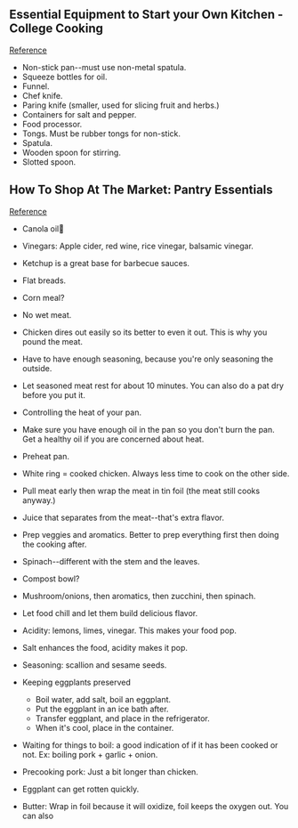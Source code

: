 ## Essential Equipment to Start your Own Kitchen - College Cooking
[Reference](https://www.youtube.com/watch?v=8Vec0CE98Ww)

- Non-stick pan--must use non-metal spatula.
- Squeeze bottles for oil.
- Funnel.
- Chef knife.
- Paring knife (smaller, used for slicing fruit and herbs.)
- Containers for salt and pepper.
- Food processor.
- Tongs. Must be rubber tongs for non-stick.
- Spatula.
- Wooden spoon for stirring.
- Slotted spoon.

## How To Shop At The Market: Pantry Essentials
[Reference](https://www.youtube.com/watch?v=bITUXDFbJ88)

- Canola oil
- Vinegars: Apple cider, red wine, rice vinegar, balsamic vinegar.
- Ketchup is a great base for barbecue sauces.
- Flat breads.
- Corn meal?

- No wet meat.
- Chicken dires out easily so its better to even it out. This is why you pound the meat.
- Have to have enough seasoning, because you're only seasoning the outside.
- Let seasoned meat rest for about 10 minutes. You can also do a pat dry before you put it.
- Controlling the heat of your pan.
- Make sure you have enough oil in the pan so you don't burn the pan. Get a healthy oil if you are concerned about heat.
- Preheat pan.
- White ring = cooked chicken. Always less time to cook on the other side.
- Pull meat early then wrap the meat in tin foil (the meat still cooks anyway.)
- Juice that separates from the meat--that's extra flavor.
- Prep veggies and aromatics. Better to prep everything first then doing the cooking after.
- Spinach--different with the stem and the leaves.
- Compost bowl?
- Mushroom/onions, then aromatics, then zucchini, then spinach.
- Let food chill and let them build delicious flavor.
- Acidity: lemons, limes, vinegar. This makes your food pop.
- Salt enhances the food, acidity makes it pop.
- Seasoning: scallion and sesame seeds.

- Keeping eggplants preserved
  - Boil water, add salt, boil an eggplant.
  - Put the eggplant in an ice bath after.
  - Transfer eggplant, and place in the refrigerator.
  - When it's cool, place in the container.
- Waiting for things to boil: a good indication of if it has been cooked or not. Ex: boiling pork + garlic + onion.
- Precooking pork: Just a bit longer than chicken.
- Eggplant can get rotten quickly.
- Butter: Wrap in foil because it will oxidize, foil keeps the oxygen out. You can also
